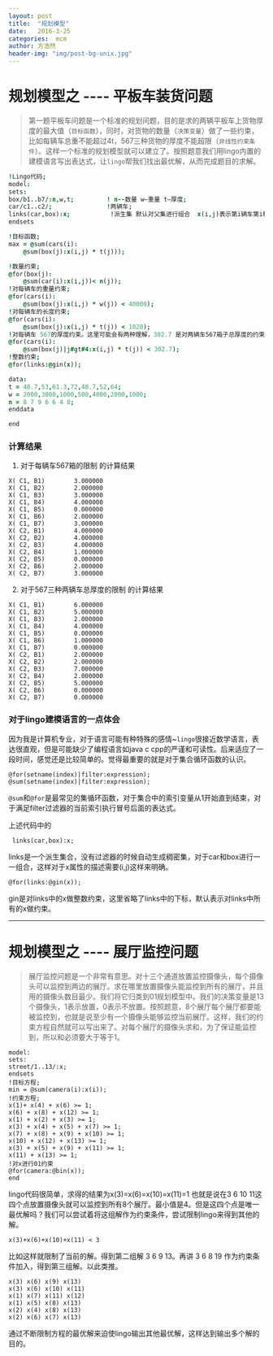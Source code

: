 ```yaml
---
layout: post
title:  "规划模型"
date:   2016-3-25
categories:  mcm
author: 方浩然
header-img: "img/post-bg-unix.jpg"
---
```




# 规划模型之 ---- 平板车装货问题
> 第一题平板车问题是一个标准的规划问题，目的是求的两辆平板车上货物厚度的最大值（`目标函数`），同时，对货物的数量（`决策变量`）做了一些约束，比如每辆车总重不能超过4t，567三种货物的厚度不能超限（`非线性约束条件`）。这样一个标准的规划模型就可以建立了。按照题意我们用lingo内置的建模语言写出表达式，让`lingo`帮我们找出最优解，从而完成题目的求解。

```j
!Lingo代码;
model:
sets:
box/b1..b7/:n,w,t;         ! n--数量 w—重量 t—厚度;
car/c1..c2/;               !两辆车;
links(car,box):x;           !派生集 默认对父集进行组合  x(i,j)表示第i辆车第i种货物的数量;
endsets

!目标函数;
max = @sum(cars(i):
    @sum(box(j):x(i,j) * t(j)));

!数量约束;
@for(box(j):
    @sum(car(i):x(i,j))< n(j));
!对每辆车的重量约束;
@for(cars(i):
    @sum(box(j):x(i,j) * w(j)) < 40000);
!对每辆车的长度约束;
@for(cars(i):                            
    @sum(box(j):x(i,j) * t(j)) < 1020);
!对每辆车 567的厚度约束。这里可能会有两种理解，302.7 是对两辆车567箱子总厚度的约束&&对每辆车的约束;
@for(cars(i):            
    @sum(box(j)|j#gt#4:x(i,j) * t(j)) < 302.7);
!整数约束;
@for(links:@gin(x));

data:
t = 48.7,53,61.3,72,48.7,52,64;
w = 2000,3000,1000,500,4000,2000,1000;
n = 8 7 9 6 6 4 8;
enddata

end
```

### 计算结果
1. 对于每辆车567箱的限制 的计算结果

```
X( C1, B1)        3.000000           
X( C1, B2)        2.000000           
X( C1, B3)        3.000000           
X( C1, B4)        4.000000          
X( C1, B5)        0.000000          
X( C1, B6)        2.000000           
X( C1, B7)        3.000000           
X( C2, B1)        4.000000           
X( C2, B2)        4.000000           
X( C2, B3)        4.000000           
X( C2, B4)        1.000000           
X( C2, B5)        0.000000           
X( C2, B6)        2.000000           
X( C2, B7)        3.000000           

```

2. 对于567三种两辆车总厚度的限制 的计算结果

```
X( C1, B1)        6.000000           
X( C1, B2)        5.000000           
X( C1, B3)        2.000000           
X( C1, B4)        4.000000           
X( C1, B5)        0.000000           
X( C1, B6)        1.000000           
X( C1, B7)        0.000000          
X( C2, B1)        2.000000          
X( C2, B2)        2.000000          
X( C2, B3)        7.000000          
X( C2, B4)        2.000000       
X( C2, B5)        5.000000         
X( C2, B6)        0.000000          
X( C2, B7)        0.000000        

```

### 对于lingo建模语言的一点体会
因为我是计算机专业，对于语言可能有种特殊的感情~`lingo`很接近数学语言，表达很直观，但是可能缺少了编程语言如java c cpp的严谨和可读性。后来适应了一段时间，感觉还是比较简单的。觉得最重要的就是对于集合循环函数的认识。  

```
@for(setname(index)|filter:expression);
@sum(setname(index)|filter:expression);
```

 `@sum`和`@for`是最常见的集循环函数，对于集合中的索引变量从1开始直到结束，对于满足filter过滤器的当前索引执行冒号后面的表达式。

 上述代码中的

```
 links(car,box):x;
```

links是一个派生集合，没有过滤器的时候自动生成稠密集，对于car和box进行一一组合，这样对于x属性的描述需要(i,j)这样来明确。

```
@for(links:@gin(x));
```

gin是对links中的x做整数约束，这里省略了links中的下标，默认表示对links中所有的x做约束。

--------------------------------------------------------------------------------

# 规划模型之 ---- 展厅监控问题
> 展厅监控问题是一个非常有意思。对十三个通道放置监控摄像头，每个摄像头可以监控到两边的展厅。求在哪里放置摄像头能监控到所有的展厅，并且用的摄像头数目最少。我们将它归类到01规划模型中。我们的决策变量是13个摄像头，1表示放置，0表示不放置。按照题意，8个展厅每个展厅都要能被监控到，也就是说至少有一个摄像头能够监控当前展厅。这样，我们的约束方程自然就可以写出来了。对每个展厅的摄像头求和，为了保证能监控到，所以和必须要大于等于1。

```
model:
sets:
street/1..13/:x;
endsets
!目标方程;
min = @sum(camera(i):x(i));
!约束方程;
x(1)+ x(4) + x(6) >= 1;
x(6) + x(8) + x(12) >= 1;
x(1) + x(2) + x(3) >= 1;
x(3) + x(4) + x(5) + x(7) >= 1;
x(7) + x(8) + x(9) + x(10) >= 1;
x(10) + x(12) + x(13) >= 1;
x(3) + x(5) + x(9) + x(11) >= 1;
x(11) + x(13) >= 1;
!对x进行01约束
@for(camera:@bin(x));
end

```

lingo代码很简单，求得的结果为x(3)=x(6)=x(10)=x(11)=1 也就是说在3 6 10 11这四个点放置摄像头就可以监控到所有8个展厅。最小值是4。但是这四个点是唯一最优解吗？我们可以尝试着将这组解作为约束条件，尝试限制lingo来得到其他的解。

```
x(3)+x(6)+x(10)+x(11) < 3

```

比如这样就限制了当前的解。得到第二组解 3 6 9 13。再讲 3 6 8 19 作为约束条件加入，得到第三组解。以此类推。

```
x(3) x(6) x(9) x(13)  
x(3) x(6) x(10) x(11)  
x(1) x(7) x(11) x(12)
x(1) x(5) x(8) x(13)
x(2) x(4) x(8) x(13)
x(2) x(6) x(7) x(13)  
```

通过不断限制方程的最优解来迫使lingo输出其他最优解，这样达到输出多个解的目的。
